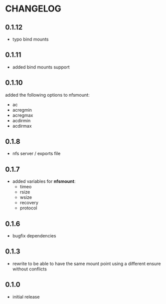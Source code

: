 # CHANGELOG

## 0.1.12

* typo bind mounts

## 0.1.11

* added bind mounts support

## 0.1.10

added the following options to nfsmount:
 * ac
 * acregmin
 * acregmax
 * acdirmin
 * acdirmax

## 0.1.8

* nfs server / exports file

## 0.1.7

* added variables for **nfsmount**:
  * timeo
  * rsize
  * wsize
  * recovery
  * protocol

## 0.1.6

* bugfix dependencies

## 0.1.3

* rewrite to be able to have the same mount point using a different ensure without conflicts

## 0.1.0

* initial release
